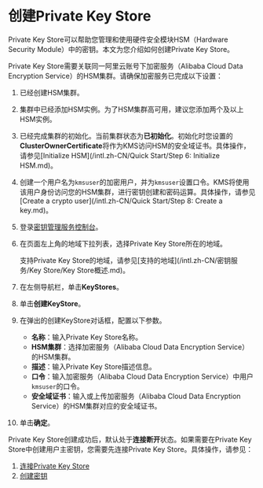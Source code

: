# 创建Private Key Store

Private Key Store可以帮助您管理和使用硬件安全模块HSM（Hardware Security Module）中的密钥。本文为您介绍如何创建Private Key Store。

Private Key Store需要关联同一阿里云账号下加密服务（Alibaba Cloud Data Encryption Service）的HSM集群。请确保加密服务已完成以下设置：

1.  已经创建HSM集群。
2.  集群中已经添加HSM实例。为了HSM集群高可用，建议您添加两个及以上HSM实例。
3.  已经完成集群的初始化。当前集群状态为**已初始化**。初始化时您设置的**ClusterOwnerCertificate**将作为KMS访问HSM的安全域证书。具体操作，请参见[Initialize HSM](/intl.zh-CN/Quick Start/Step 6: Initialize HSM.md)。
4.  创建一个用户名为`kmsuser`的加密用户，并为`kmsuser`设置口令。KMS将使用该用户身份访问您的HSM集群，进行密钥创建和密码运算。具体操作，请参见[Create a crypto user](/intl.zh-CN/Quick Start/Step 8: Create a key.md)。

1.  登录[密钥管理服务控制台](https://kms.console.aliyun.com)。

2.  在页面左上角的地域下拉列表，选择Private Key Store所在的地域。

    支持Private Key Store的地域，请参见[支持的地域](/intl.zh-CN/密钥服务/Key Store/Key Store概述.md)。

3.  在左侧导航栏，单击**KeyStores**。

4.  单击**创建KeyStore**。

5.  在弹出的创建KeyStore对话框，配置以下参数。

    -   **名称**：输入Private Key Store名称。
    -   **HSM集群**：选择加密服务（Alibaba Cloud Data Encryption Service）的HSM集群。
    -   **描述**：输入Private Key Store描述信息。
    -   **口令**：输入加密服务（Alibaba Cloud Data Encryption Service）中用户`kmsuser`的口令。
    -   **安全域证书**：输入或上传加密服务（Alibaba Cloud Data Encryption Service）的HSM集群对应的安全域证书。
6.  单击**确定**。


Private Key Store创建成功后，默认处于**连接断开**状态。如果需要在Private Key Store中创建用户主密钥，您需要先连接Private Key Store。具体操作，请参见：

1.  [连接Private Key Store]()
2.  [创建密钥](/intl.zh-CN/快速入门/管理和使用密钥/创建密钥.md)


